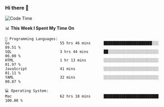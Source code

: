 ### Hi there 👋

<!--
**CrazyCollin/crazycollin** is a ✨ _special_ ✨ repository because its `README.md` (this file) appears on your GitHub profile.

Here are some ideas to get you started:

- 🔭 I’m currently working on ...
- 🌱 I’m currently learning ...
- 👯 I’m looking to collaborate on ...
- 🤔 I’m looking for help with ...
- 💬 Ask me about ...
- 📫 How to reach me: ...
- 😄 Pronouns: ...
- ⚡ Fun fact: ...
-->

<!--START_SECTION:waka-->
![Code Time](http://img.shields.io/badge/Code%20Time-1%2C964%20hrs%2012%20mins-blue)

📊 **This Week I Spent My Time On** 

```text
💬 Programming Languages: 
Go                       55 hrs 46 mins      ██████████████████████░░░   89.51 % 
SQL                      3 hrs 44 mins       ██░░░░░░░░░░░░░░░░░░░░░░░   06.00 % 
HTML                     1 hr 13 mins        ░░░░░░░░░░░░░░░░░░░░░░░░░   01.97 % 
JavaScript               41 mins             ░░░░░░░░░░░░░░░░░░░░░░░░░   01.11 % 
YAML                     32 mins             ░░░░░░░░░░░░░░░░░░░░░░░░░   00.87 % 

💻 Operating System: 
Mac                      62 hrs 18 mins      █████████████████████████   100.00 % 
```


<!--END_SECTION:waka-->
